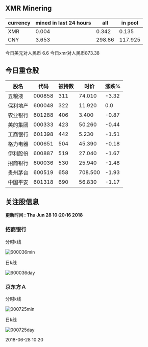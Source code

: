 ## XMR Minering

|currency|mined in last 24 hours|all|in pool|
|---|---|---|---|
|XMR|0.004|0.342|0.135|
|CNY|3.653|298.86|117.925|

今日美元对人民币 6.6	今日xmr对人民币873.38


## 今日重仓股 

|股名|代码|被持数|时价|涨跌%|
|---|---|---|---|---|
|五粮液|000858|311|74.010|-3.32|
|保利地产|600048|322|11.920|0.0|
|农业银行|601288|406|3.400|-0.87|
|美的集团|000333|423|50.260|-0.44|
|工商银行|601398|442|5.230|-1.51|
|格力电器|000651|504|45.390|-0.18|
|伊利股份|600887|519|27.040|-1.67|
|招商银行|600036|530|25.940|-1.48|
|贵州茅台|600519|658|708.500|-1.93|
|中国平安|601318|690|56.830|-1.17|

## 关注股信息
**更新时间 : Thu Jun 28 10:20:16 2018**
### 招商银行 
分时k线

![600036min](http://image.sinajs.cn/newchart/min/n/sh600036.gif)

日k线

![600036day](http://image.sinajs.cn/newchart/daily/n/sh600036.gif)

### 京东方Ａ 
分时k线

![000725min](http://image.sinajs.cn/newchart/min/n/sz000725.gif)

日k线

![000725day](http://image.sinajs.cn/newchart/daily/n/sz000725.gif)

2018-06-28 10:20